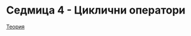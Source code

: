 # Седмица 4 - Циклични оператори

[Теория](https://github.com/AleksandrinaKovachka/Introduction-to-programming-2021-2022/tree/main/Week04/Theory)
